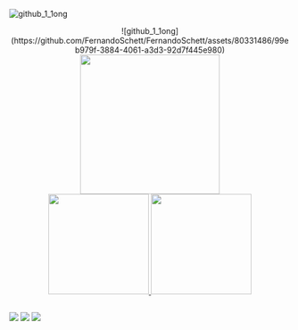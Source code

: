 ![github_1_1ong](https://github.com/FernandoSchett/FernandoSchett/assets/80331486/99eb979f-3884-4061-a3d3-92d7f445e980)
<div align="center">
![github_1_1ong](https://github.com/FernandoSchett/FernandoSchett/assets/80331486/99eb979f-3884-4061-a3d3-92d7f445e980)
	<a href="link_for_webite">
	<img height = "250em" src = "https://github.com/FernandoSchett/FernandoSchett/assets/80331486/cde54552-5251-476a-93cc-a973aa09212b" />
    </a>
</div>

<div align="center">
  <a href="https://github.com/FernandoSchett">
  <img height="180em" src="https://github-readme-stats.vercel.app/api?username=FernandoSchett&show_icons=true&theme=darcula&include_all_commits=true&count_private=true"/>
  <img height="180em" src="https://github-readme-stats.vercel.app/api/top-langs/?username=FernandoSchett&layout=compact&langs_count=7&theme=darcula"/>
</div>

  ##

<div> 
  <a href="https://www.instagram.com/nandinschettini/" target="_blank"><img src="https://img.shields.io/badge/-Instagram-%23E4405F?style=for-the-badge&logo=instagram&logoColor=white" target="_blank"></a>
  <a href = "mailto:FernandoAMSchettini@gmail.com"><img src="https://img.shields.io/badge/-Gmail-%23333?style=for-the-badge&logo=gmail&logoColor=white" target="_blank"></a>
  <a href="https://www.linkedin.com/in/fernando-schettini-67b0a8209/" target="_blank"><img src="https://img.shields.io/badge/-LinkedIn-%230077B5?style=for-the-badge&logo=linkedin&logoColor=white" target="_blank"></a> 
</div>
 
